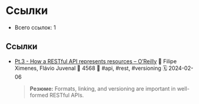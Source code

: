 # Ссылки

- Всего ссылок: 1

## Ссылки

- [Pt.3 - How a RESTful API represents resources – O’Reilly](https://www.oreilly.com/content/how-a-restful-api-represents-resources/) 👤 Filipe Ximenes, Flávio Juvenal 💬 4568 🔖 #api, #rest, #versioning 🗓️ 2024-02-06
    > **Резюме:** Formats, linking, and versioning are important in well-formed RESTful APIs.
